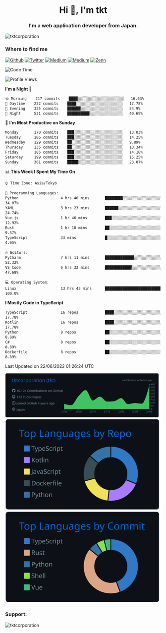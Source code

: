 <h1 align="center">Hi 👋, I'm tkt</h1>
<h3 align="center">I'm a web application developer from Japan.</h3>

<p align="left"> <img src="https://komarev.com/ghpvc/?username=tktcorporation&label=Profile%20views&color=0e75b6&style=flat" alt="tktcorporation" /> </p>

<h3>Where to find me</h3>
<p>
<a href="https://github.com/tktcorporation" target="_blank"><img alt="Github" src="https://img.shields.io/badge/GitHub-%2312100E.svg?&style=for-the-badge&logo=Github&logoColor=white" /></a>
<a href="https://twitter.com/tktcorporation" target="_blank"><img alt="Twitter" src="https://img.shields.io/badge/twitter-%231DA1F2.svg?&style=for-the-badge&logo=twitter&logoColor=white" /></a>
<a href="https://www.linkedin.com/in/tktcorporation" target="_blank"><img alt="Medium" src="https://img.shields.io/badge/linkdin-0a66c2.svg?&style=for-the-badge&logo=linkedin&logoColor=white" /></a>
<a href="https://qiita.com/tktcorporation" target="_blank"><img alt="Medium" src="https://img.shields.io/badge/qiita-55C500.svg?&style=for-the-badge&logo=qiita&logoColor=white" /></a>
<a href="https://zenn.dev/tktcorporation" target="_blank"><img alt="Zenn" src="https://img.shields.io/badge/Zenn-3EA8FF.svg?&style=for-the-badge&logo=Zenn&logoColor=white" /></a>
</p>
  
<!--START_SECTION:waka-->
![Code Time](http://img.shields.io/badge/Code%20Time-327%20hrs%2027%20mins-blue)

![Profile Views](http://img.shields.io/badge/Profile%20Views-2-blue)

**I'm a Night 🦉** 

```text
🌞 Morning    217 commits    ████░░░░░░░░░░░░░░░░░░░░░   16.63% 
🌆 Daytime    232 commits    ████░░░░░░░░░░░░░░░░░░░░░   17.78% 
🌃 Evening    325 commits    ██████░░░░░░░░░░░░░░░░░░░   24.9% 
🌙 Night      531 commits    ██████████░░░░░░░░░░░░░░░   40.69%

```
📅 **I'm Most Productive on Sunday** 

```text
Monday       170 commits    ███░░░░░░░░░░░░░░░░░░░░░░   13.03% 
Tuesday      186 commits    ███░░░░░░░░░░░░░░░░░░░░░░   14.25% 
Wednesday    129 commits    ██░░░░░░░░░░░░░░░░░░░░░░░   9.89% 
Thursday     135 commits    ██░░░░░░░░░░░░░░░░░░░░░░░   10.34% 
Friday       185 commits    ███░░░░░░░░░░░░░░░░░░░░░░   14.18% 
Saturday     199 commits    ███░░░░░░░░░░░░░░░░░░░░░░   15.25% 
Sunday       301 commits    █████░░░░░░░░░░░░░░░░░░░░   23.07%

```


📊 **This Week I Spent My Time On** 

```text
⌚︎ Time Zone: Asia/Tokyo

💬 Programming Languages: 
Python                   4 hrs 40 mins       ████████░░░░░░░░░░░░░░░░░   34.07% 
YAML                     3 hrs 23 mins       ██████░░░░░░░░░░░░░░░░░░░   24.74% 
Vue.js                   1 hr 46 mins        ███░░░░░░░░░░░░░░░░░░░░░░   12.92% 
Rust                     1 hr 18 mins        ██░░░░░░░░░░░░░░░░░░░░░░░   9.57% 
TypeScript               33 mins             █░░░░░░░░░░░░░░░░░░░░░░░░   4.05%

🔥 Editors: 
PyCharm                  7 hrs 11 mins       █████████████░░░░░░░░░░░░   52.32% 
VS Code                  6 hrs 32 mins       ████████████░░░░░░░░░░░░░   47.68%

💻 Operating System: 
Linux                    13 hrs 43 mins      █████████████████████████   100.0%

```

**I Mostly Code in TypeScript** 

```text
TypeScript               16 repos            ████░░░░░░░░░░░░░░░░░░░░░   17.78% 
Kotlin                   16 repos            ████░░░░░░░░░░░░░░░░░░░░░   17.78% 
Python                   8 repos             ██░░░░░░░░░░░░░░░░░░░░░░░   8.89% 
C#                       8 repos             ██░░░░░░░░░░░░░░░░░░░░░░░   8.89% 
Dockerfile               8 repos             ██░░░░░░░░░░░░░░░░░░░░░░░   8.89%

```



 Last Updated on 22/06/2022 01:26:24 UTC
<!--END_SECTION:waka-->

[![](https://raw.githubusercontent.com/tktcorporation/tktcorporation/master/profile-summary-card-output/github_dark/0-profile-details.svg)](https://github.com/vn7n24fzkq/github-profile-summary-cards)
[![](https://raw.githubusercontent.com/tktcorporation/tktcorporation/master/profile-summary-card-output/github_dark/1-repos-per-language.svg)](https://github.com/vn7n24fzkq/github-profile-summary-cards) [![](https://raw.githubusercontent.com/tktcorporation/tktcorporation/master/profile-summary-card-output/github_dark/2-most-commit-language.svg)](https://github.com/vn7n24fzkq/github-profile-summary-cards)

<h3 align="left">Support:</h3>
<p><a href="https://www.buymeacoffee.com/tktcorporation"> <img align="left" src="https://cdn.buymeacoffee.com/buttons/v2/default-yellow.png" height="50" width="210" alt="tktcorporation" /></a></p><br><br>
